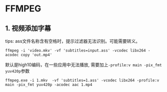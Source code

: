 FFMPEG
======

## 1. 视频添加字幕

tips: ass文件名称含有空格时，提示过滤器无法识别。可能需要转义。

```shell
ffmpeg -i 'video.mkv' -vf 'subtitles=input.ass' -vcodec libx264 -acodec copy 'out.mp4'
```

默认是high10编码，在一些应用中无法播放, 需要加上`-profile:v main -pix_fmt yuv420p`参数

```shell
ffmpeg.exe -i 1.mkv  -vf 'subtitles=1.ass' -vcodec libx264 -profile:v main -pix_fmt yuv420p -acodec aac 1.mp4
```


